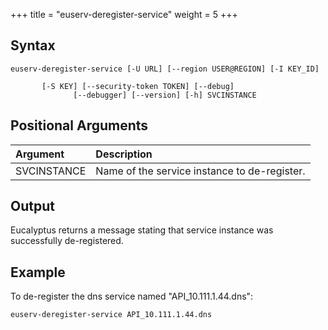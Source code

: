 +++
title = "euserv-deregister-service"
weight = 5
+++


## Syntax

    euserv-deregister-service [-U URL] [--region USER@REGION] [-I KEY_ID]
    
           [-S KEY] [--security-token TOKEN] [--debug]
                  [--debugger] [--version] [-h] SVCINSTANCE


## Positional Arguments

| Argument | Description | 
|  :---- |  :---- | 
| SVCINSTANCE | Name of the service instance to de-register. | 


## Output
Eucalyptus returns a message stating that service instance was successfully de-registered. 


## Example
To de-register the dns service named "API_10.111.1.44.dns": 


    euserv-deregister-service API_10.111.1.44.dns

